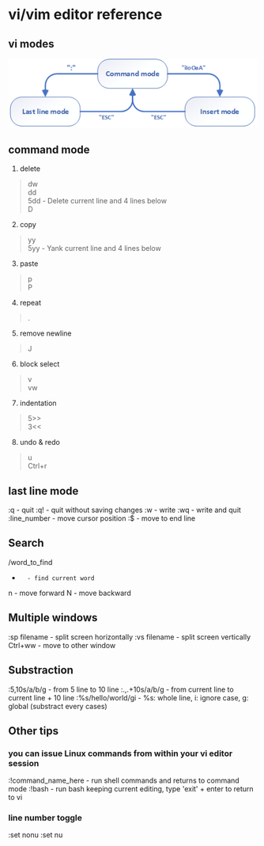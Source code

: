 # vi/vim editor reference

## vi modes

![](./vi.modes.png)

## command mode
1. delete
> dw  
> dd  
> 5dd		- Delete current line and 4 lines below  
> D  

2. copy
> yy  
> 5yy		- Yank current line and 4 lines below  

3. paste
> p  
> P  

4. repeat
> .  

5. remove newline
> J  

6. block select
> v  
> vw  

7. indentation
> >>  
> 5>>  
> 3<<  

8. undo & redo
> u  
> Ctrl+r  

## last line mode
:q		- quit
:q!		- quit without saving changes
:w		- write
:wq		- write and quit
:line_number	- move cursor position
:$		- move to end line

## Search
/word_to_find
*		- find current word
n		- move forward
N		- move backward

## Multiple windows
:sp filename	- split screen horizontally
:vs filename	- split screen vertically
Ctrl+ww		- move to other window

## Substraction
:5,10s/a/b/g		- from 5 line to 10 line
:.,.+10s/a/b/g		- from current line to current line + 10 line
:%s/hello/world/gi	- %s: whole line, i: ignore case, g: global (substract every cases)

## Other tips
### you can issue Linux commands from within your vi editor session
:!command_name_here 	- run shell commands and returns to command mode
:!bash			- run bash keeping current editing, type 'exit' + enter to return to vi
### line number toggle
:set nonu
:set nu


